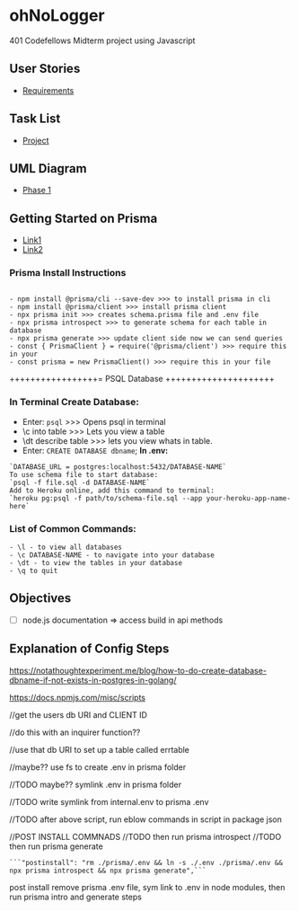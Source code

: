 # ohNoLogger

401 Codefellows Midterm project using Javascript

## User Stories
- [Requirements](./requirements.md)

## Task List

- [Project](https://github.com/401-midterm-DaveeRyanBenJon/ohNoLogger/projects/1)

## UML Diagram

- [Phase 1](./assets/phaseuml.md)

## Getting Started on Prisma

- [Link1](https://www.prisma.io/docs/getting-started/setup-prisma/start-from-scratch-sql-typescript-postgres)
- [Link2](https://www.youtube.com/watch?v=0RhtQgIs-TE)

### Prisma Install Instructions

```

- npm install @prisma/cli --save-dev >>> to install prisma in cli
- npm install @prisma/client >>> install prisma client
- npx prisma init >>> creates schema.prisma file and .env file
- npx prisma introspect >>> to generate schema for each table in database
- npx prisma generate >>> update client side now we can send queries
- const { PrismaClient } = require('@prisma/client') >>> require this in your
- const prisma = new PrismaClient() >>> require this in your file
```

+++++++++++++++++= PSQL Database +++++++++++++++++++++

### In Terminal Create Database:

- Enter: `psql` >>> Opens psql in terminal
- \c into table >>> Lets you view a table
- \dt describe table >>> lets you view whats in table.
- Enter: `CREATE DATABASE dbname`;
  **In .env:**

```
`DATABASE_URL = postgres:localhost:5432/DATABASE-NAME`
To use schema file to start database:
`psql -f file.sql -d DATABASE-NAME`
Add to Heroku online, add this command to terminal:
`heroku pg:psql -f path/to/schema-file.sql --app your-heroku-app-name-here`
```

### List of Common Commands:

```
- \l - to view all databases
- \c DATABASE-NAME - to navigate into your database
- \dt - to view the tables in your database
- \q to quit
```

## Objectives

- [ ] node.js documentation => access build in api methods


## Explanation of Config Steps

https://notathoughtexperiment.me/blog/how-to-do-create-database-dbname-if-not-exists-in-postgres-in-golang/

https://docs.npmjs.com/misc/scripts

//get the users db URI and CLIENT ID

//do this with an inquirer function??

//use that db URI to set up a table called errtable

//maybe?? use fs to create .env in prisma folder

//TODO maybe?? symlink .env in prisma folder


//TODO write symlink from internal.env to prisma .env

//TODO after above script, run eblow commands in script in package json

//POST INSTALL COMMNADS
//TODO then run prisma introspect
//TODO then run prisma generate

    ```"postinstall": "rm ./prisma/.env && ln -s ./.env ./prisma/.env && npx prisma introspect && npx prisma generate",```

post install remove prisma .env file, sym link to .env in node modules, then run prisma intro and generate steps
